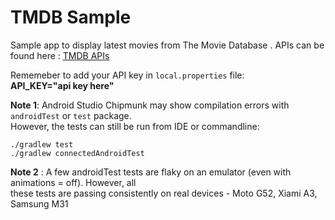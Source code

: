 # TMDB Sample 
Sample app to display latest movies from The Movie Database . APIs can be found here : [TMDB APIs](https://www.themoviedb.org/settings/api)

Rememeber to add your API key in `local.properties` file:  
**API_KEY="api key here"**

**Note 1**: Android Studio Chipmunk may show compilation errors with `androidTest` or `test` package.   
However, the tests can still be run from IDE or commandline:

    ./gradlew test  
    ./gradlew connectedAndroidTest  


**Note 2** : A few androidTest tests are flaky on an emulator (even with animations = off). However, all  
these tests are passing consistently on real devices - Moto G52, Xiami A3, Samsung M31
